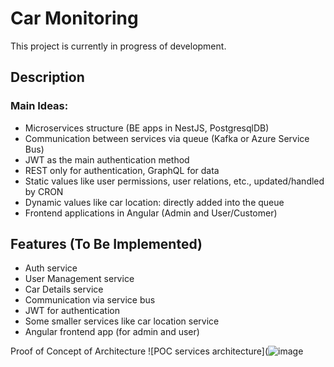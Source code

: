 # Car Monitoring

This project is currently in progress of development.

## Description

### Main Ideas:
- Microservices structure (BE apps in NestJS, PostgresqlDB)
- Communication between services via queue (Kafka or Azure Service Bus)
- JWT as the main authentication method
- REST only for authentication, GraphQL for data
- Static values like user permissions, user relations, etc., updated/handled by CRON
- Dynamic values like car location: directly added into the queue
- Frontend applications in Angular (Admin and User/Customer)

## Features (To Be Implemented)

- Auth service
- User Management service
- Car Details service
- Communication via service bus
- JWT for authentication
- Some smaller services like car location service
- Angular frontend app (for admin and user)

Proof of Concept of Architecture
![POC services architecture](![image](https://github.com/sielus/car-monitoring/assets/52858922/7a566174-36e6-45c1-8a90-25d75e1dd3f5)
